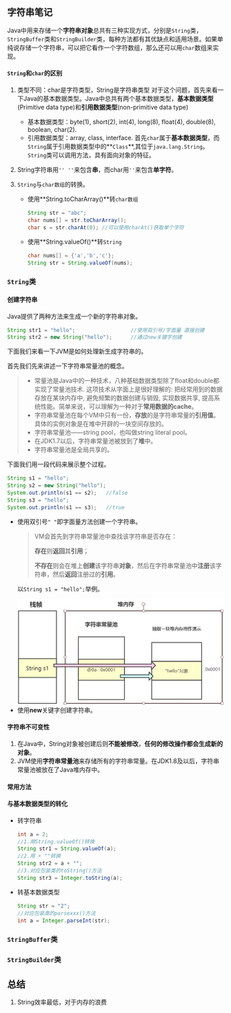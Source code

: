 ## 字符串笔记

Java中用来存储一个**字符串对象**总共有三种实现方式，分别是`String`类，`StringBuffer`类和`StringBuilder`类，每种方法都有其优缺点和适用场景。如果单纯说存储一个字符串，可以把它看作一个字符数组，那么还可以用`char`数组来实现。
#### `String`和`char`的区别
1. 类型不同：char是字符类型，String是字符串类型
   对于这个问题，首先来看一下Java的基本数据类型。Java中总共有两个基本数据类型，**基本数据类型**(Primitive data type)和**引用数据类型**(non-primitive data type)
   
   - 基本数据类型：byte(1), short(2), int(4), long(8), float(4), double(8), boolean, char(2).
   - 引用数据类型：array, class, interface.
   首先`char`属于**基本数据类型**，而`String`属于引用数据类型中的**`Class`**,其位于`java.lang.String`。`String`类可以调用方法，具有面向对象的特征。
2. String字符串用`'' ''`来包含**串**，而char用`''`来包含**单字符**。
3. `String`与`char数组`的转换。
   - 使用**String.toCharArray()**转`char数组`
     ```java
     String str = "abc";
     char nums[] = str.toCharArray();
     char s = str.charAt(0); //可以使用charAt()获取单个字符
     ```
   - 使用**String.valueOf()**转`String`
     ```java
     char nums[] = {'a','b','c'};
     String str = String.valueOf(nums);
     ```
### `String`类

#### 创建字符串

Java提供了两种方法来生成一个新的字符串对象。

```java
String str1 = "hello";					//使用双引号/字面量 直接创建
String str2 = new String("hello");		//通过new关键字创建
```

下面我们来看一下JVM是如何处理新生成字符串的。

首先我们先来讲述一下字符串常量池的概念。

> - 常量池是Java中的一种技术，八种基础数据类型除了float和double都实现了常量池技术. 这项技术从字面上是很好理解的: 把经常用到的数据存放在某块内存中, 避免频繁的数据创建与销毁, 实现数据共享, 提高系统性能。简单来说，可以理解为一种对于**常用数据的cache**。
> - 字符串常量池在每个VM中只有一份，**存放**的是字符串常量的**引用值**。具体的实例对象是在堆中开辟的一块空间存放的。
> - 字符串常量池——string pool，也叫做string literal pool。
> - 在JDK1.7以后，字符串常量池被放到了**堆**中。
> - 字符串常量池是全局共享的。

下面我们用一段代码来展示整个过程。

```java
String s1 = "hello";
String s2 = new String("hello");
System.out.println(s1 == s2);   //false
String s3 = "hello";
System.out.println(s1 == s3);   //true
```

- 使用双引号`" "`即字面量方法创建一个字符串。

  > VM会首先到字符串常量池中查找该字符串是否存在：
  >
  > **存在**则**返回**其**引用**；
  >
  > **不存在**则会在堆上**创建**该字符串**对象**，然后在字符串常量池中**注册**该字符串，然后**返回**注册过的**引用**。

  以```String s1 = "hello";```举例。

  <img src="./img/String1.JPG" style="zoom:70%;" div align="left"/>

- 使用**new**关键字创建字符串。

#### 字符串不可变性

1. 在Java中，String对象被创建后则**不能被修改**，**任何的修改操作都会生成新的对象**。
2. JVM使用**字符串常量池**来存储所有的字符串常量。在JDK1.8及以后，字符串常量池被放在了Java堆内存中。

#### 常用方法



#### 与基本数据类型的转化

- 转字符串

  ```java
  int a = 2;
  //1.用String.valueOf()转换
  String str1 = String.valueOf(a);
  //2.用 + ""转换
  String str2 = a + "";
  //3.对应包装类的toString()方法
  String str3 = Integer.toString(a);
  ```

- 转基本数据类型

  ```java
  String str = "2";
  //对应包装类的parsexxx()方法
  int a = Integer.parseInt(str);
  ```

### `StringBuffer`类



### `StringBuilder`类



## 总结

1. String效率最低，对于内存的浪费








